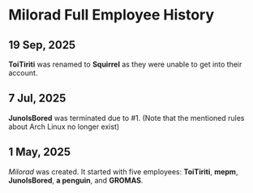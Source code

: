 # Milorad Full Employee History
## 19 Sep, 2025
**ToiTiriti** was renamed to **Squirrel** as they were unable to get into their account.
## 7 Jul, 2025
**JunoIsBored** was terminated due to #1. (Note that the mentioned rules about Arch Linux no longer exist)
## 1 May, 2025
*Milorad* was created. It started with five employees: **ToiTiriti**, **mepm**, **JunoIsBored**, **a penguin**, and **GROMAS**.
